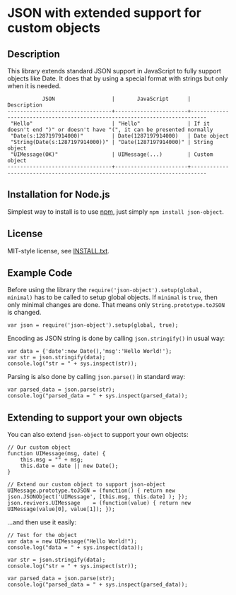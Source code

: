 JSON with extended support for custom objects
=============================================

Description
-----------

This library extends standard JSON support in JavaScript to fully support 
objects like Date. It does that by using a special format with strings but only 
when it is needed.

	           JSON                  |       JavaScript      |                             Description
	---------------------------------+-----------------------+---------------------------------------------------------------------------
	 "Hello"                         | "Hello"               | If it doesn't end ")" or doesn't have "(", it can be presented normally
	 "Date(s:1287197914000)"         | Date(1287197914000)   | Date object
	 "String(Date(s:1287197914000))" | "Date(1287197914000)" | String object
	 "UIMessage(OK)"                 | UIMessage(...)        | Custom object
	---------------------------------+-----------------------+---------------------------------------------------------------------------

Installation for Node.js
------------------------

Simplest way to install is to use [npm](http://npmjs.org/), just simply `npm install json-object`.

License
-------

MIT-style license, see [INSTALL.txt](http://github.com/jheusala/node-json-object/blob/master/LICENSE.txt).

Example Code
------------

Before using the library the `require('json-object').setup(global, minimal)` 
has to be called to setup global objects. If `minimal` is `true`, then only 
minimal changes are done. That means only `String.prototype.toJSON` is changed.

	var json = require('json-object').setup(global, true);

Encoding as JSON string is done by calling `json.stringify()` in usual way:

	var data = {'date':new Date(),'msg':'Hello World!'};
	var str = json.stringify(data);
	console.log("str = " + sys.inspect(str));

Parsing is also done by calling `json.parse()` in standard way:

	var parsed_data = json.parse(str);
	console.log("parsed_data = " + sys.inspect(parsed_data));
	
Extending to support your own objects
-------------------------------------

You can also extend `json-object` to support your own objects:

	// Our custom object
	function UIMessage(msg, date) {
		this.msg = "" + msg;
		this.date = date || new Date();
	}
	
	// Extend our custom object to support json-object
	UIMessage.prototype.toJSON = (function() { return new json.JSONObject('UIMessage', [this.msg, this.date] ); });
	json.revivers.UIMessage    = (function(value) { return new UIMessage(value[0], value[1]); });

...and then use it easily:

	// Test for the object
	var data = new UIMessage("Hello World!");
	console.log("data = " + sys.inspect(data));
	
	var str = json.stringify(data);
	console.log("str = " + sys.inspect(str));
	
	var parsed_data = json.parse(str);
	console.log("parsed_data = " + sys.inspect(parsed_data));
